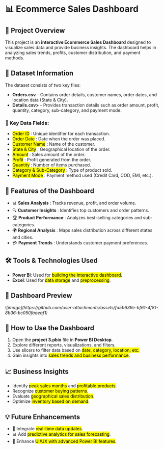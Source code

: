 <h1>📊 Ecommerce Sales Dashboard</h1>
<h2>📝 Project Overview</h2>
<p>
This project is an <strong>interactive Ecommerce Sales Dashboard</strong> designed to visualize sales data and provide business insights. The dashboard helps in analyzing sales trends, profits, customer distribution, and payment methods.
</p>
<h2>📂 Dataset Information</h2>
<p>The dataset consists of two key files:</p>
<ul>
<li><strong>Orders.csv</strong> - Contains order details, customer names, order dates, and location data (State & City).</li>
<li><strong>Details.csv></strong> - Provides transaction details such as order amount, profit, quantity, category, sub-category, and payment mode.</li>
</ul>

<h3>📌 Key Data Fields: </h3>
<ul>
<li><mark>Order ID</mark> : Unique identifier for each transaction.</li>
<li><mark>Order Date</mark> : Date when the order was placed.</li>
<li><mark>Customer Name</mark> : Name of the customer.</li>
<li><mark>State & City</mark> : Geographical location of the order.</li>
<li><mark>Amount</mark> : Sales amount of the order.</li>
<li><mark>Profit</mark> : Profit generated from the order.</li>
<li><mark>Quantity</mark> : Number of items purchased.</li>
<li><mark>Category & Sub-Category</mark> : Type of product sold.</li>
<li><mark>Payment Mode</mark> : Payment method used (Credit Card, COD, EMI, etc.).</li>
</ul>
<h2>🎯 Features of the Dashboard</h2>
<ul>
<li>📊 <strong>Sales Analysis</strong> : Tracks revenue, profit, and order volume.</li>
<li>🔍 <strong>Customer Insights</strong> : Identifies top customers and order patterns.</li>
<li>🏆 <strong>Product Performance</strong> : Analyzes best-selling categories and sub-categories.</li>
<li>🌍 <strong>Regional Analysis</strong> : Maps sales distribution across different states and cities.</li>
<li>💳 <strong>Payment Trends</strong> : Understands customer payment preferences.</li>
</ul>
<h2>🛠️ Tools & Technologies Used</h2>
<ul>
<li><strong>Power BI</strong>: Used for <mark>building the interactive dashboard.</mark></li>
<li><strong>Excel</strong>: Used for <mark>data storage</mark> and <mark>preprocessing</mark>.</li>
</ul>
<h2>📸 Dashboard Preview</h2>
<p><em>![image](https://github.com/user-attachments/assets/fa5b639e-bf61-4f81-8b36-bc050faaeaf1)
</em></p>
<h2>🚀 How to Use the Dashboard</h2>
 <ol>
  <li>Open the <strong>project 3.pbix</strong> file in <strong>Power BI Desktop</strong>.</li>
  <li>Explore different reports, visualizations, and filters.</li>
  <li>Use slicers to filter data based on <mark>date, category, location, etc.</mark></li>
  <li>Gain insights into <mark>sales trends and business performance</mark>.</li>
 </ol>
<h2>📈 Business Insights</h2>
    <ul>
        <li>Identify <mark>peak sales months</mark> and <mark>profitable products</mark>.</li>
        <li>Recognize <mark>customer buying patterns</mark>.</li>
        <li>Evaluate <mark>geographical sales distribution</mark>.</li>
        <li>Optimize <mark>inventory based on demand</mark>.</li>
    </ul>
 <h2>💡 Future Enhancements</h2>
    <ul>
        <li>🔄 Integrate <mark>real-time data updates</mark>.</li>
        <li>📊 Add <mark>predictive analytics for sales forecasting</mark>.</li>
        <li>🎨 Enhance <mark>UI/UX with advanced Power BI features</mark>.</li>
    </ul>

